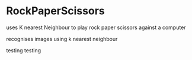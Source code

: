 # RockPaperScissors
uses K nearest Neighbour to play rock paper scissors against a computer

recognises images using k nearest neighbour

testing testing